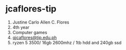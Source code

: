 # jcaflores-tip

1. Justine Carlo Allen C. Flores
2. 4th year
3. Computer games
4. qjcaflores@tip.edu.ph
5. ryzen 5 3500/ 16gb 2600mhz / 1tb hdd and 240gb ssd
